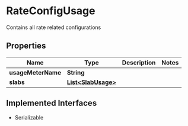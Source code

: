 

# RateConfigUsage

Contains all rate related configurations

## Properties

| Name | Type | Description | Notes |
|------------ | ------------- | ------------- | -------------|
|**usageMeterName** | **String** |  |  |
|**slabs** | [**List&lt;SlabUsage&gt;**](SlabUsage.md) |  |  |


## Implemented Interfaces

* Serializable


